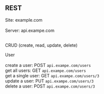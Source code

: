 REST
--------

Site: example.com<br /><br />
Server: api.exampe.com<br /><br />

CRUD (create, read, update, delete)<br />

User<br /><br />
create a user: POST `api.exampe.com/users`<br />
get all users: GET `api.exampe.com/users`<br />
get a single user: GET `api.exampe.com/users/3`<br />
update a user:  PUT `api.exampe.com/users/3`<br />
delete a user: POST `api.exampe.com/users/3`<br />